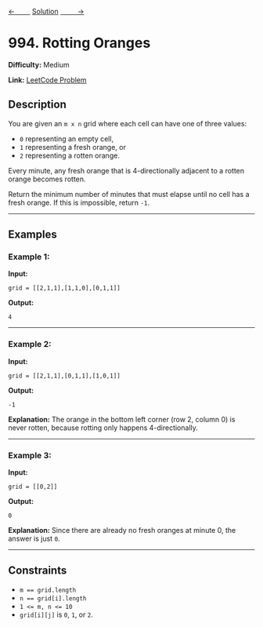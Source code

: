 [<-&nbsp;&nbsp;&nbsp;&nbsp;&nbsp;&nbsp;&nbsp;&nbsp;](../155.%20Min%20Stack/statement.md)
[Solution](994.%20Rotting%20Oranges/solution.js)
[&nbsp;&nbsp;&nbsp;&nbsp;&nbsp;&nbsp;&nbsp;&nbsp; ->](../933.%20Number%20of%20Recent%20Calls/statement.md)

# 994. Rotting Oranges

**Difficulty:** Medium

**Link:** [LeetCode Problem](https://leetcode.com/problems/rotting-oranges/)

## Description

You are given an `m x n` grid where each cell can have one of three values:

- `0` representing an empty cell,
- `1` representing a fresh orange, or
- `2` representing a rotten orange.

Every minute, any fresh orange that is 4-directionally adjacent to a rotten orange becomes rotten.

Return the minimum number of minutes that must elapse until no cell has a fresh orange. If this is impossible, return `-1`.

---

## Examples

### Example 1:

**Input:**

```plaintext
grid = [[2,1,1],[1,1,0],[0,1,1]]
```

**Output:**

```plaintext
4
```

---

### Example 2:

**Input:**

```plaintext
grid = [[2,1,1],[0,1,1],[1,0,1]]
```

**Output:**

```plaintext
-1
```

**Explanation:**
The orange in the bottom left corner (row 2, column 0) is never rotten, because rotting only happens 4-directionally.

---

### Example 3:

**Input:**

```plaintext
grid = [[0,2]]
```

**Output:**

```plaintext
0
```

**Explanation:**
Since there are already no fresh oranges at minute 0, the answer is just `0`.

---

## Constraints

- `m == grid.length`
- `n == grid[i].length`
- `1 <= m, n <= 10`
- `grid[i][j]` is `0`, `1`, or `2`.
